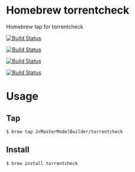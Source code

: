 # Homebrew torrentcheck

Homebrew tap for torrentcheck

[![Build Status](https://github.com/JrMasterModelBuilder/homebrew-torrentcheck/workflows/macOS%2012/badge.svg?branch=main)](https://github.com/JrMasterModelBuilder/homebrew-torrentcheck/actions?query=workflow%3AmacOS%2012+branch%3Amain)

[![Build Status](https://github.com/JrMasterModelBuilder/homebrew-torrentcheck/workflows/macOS%2011/badge.svg?branch=main)](https://github.com/JrMasterModelBuilder/homebrew-torrentcheck/actions?query=workflow%3AmacOS%2011+branch%3Amain)

[![Build Status](https://github.com/JrMasterModelBuilder/homebrew-torrentcheck/workflows/macOS%2010.15/badge.svg?branch=main)](https://github.com/JrMasterModelBuilder/homebrew-torrentcheck/actions?query=workflow%3AmacOS%2010.15+branch%3Amain)

[![Build Status](https://github.com/JrMasterModelBuilder/homebrew-torrentcheck/workflows/Ubuntu%2020.04/badge.svg?branch=main)](https://github.com/JrMasterModelBuilder/homebrew-torrentcheck/actions?query=workflow%3AUbuntu%2020.04+branch%3Amain)


# Usage

## Tap

```
$ brew tap JrMasterModelBuilder/torrentcheck
```

## Install

```
$ brew install torrentcheck
```
